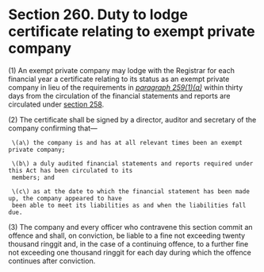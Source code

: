 # Section 260. Duty to lodge certificate relating to exempt private company

\(1\) An exempt private company may lodge with the Registrar for each financial year a certificate relating to its status as an exempt private company in lieu of the requirements in [_paragraph 259\(1\)\(a\)_](section-259.-duty-to-lodge-financial-statements-and-reports-with-the-registrar.md) within thirty days from the circulation of the financial statements and reports are circulated under [section 258](section-258.-time-allowed-for-sending-out-copies-of-financial-statements-and-reports.md).

\(2\) The certificate shall be signed by a director, auditor and secretary of the company confirming that—

     \(a\) the company is and has at all relevant times been an exempt private company;

     \(b\) a duly audited financial statements and reports required under this Act has been circulated to its  
     members; and

     \(c\) as at the date to which the financial statement has been made up, the company appeared to have  
     been able to meet its liabilities as and when the liabilities fall due.

\(3\) The company and every officer who contravene this section commit an offence and shall, on conviction, be liable to a fine not exceeding twenty thousand ringgit and, in the case of a continuing offence, to a further fine not exceeding one thousand ringgit for each day during which the offence continues after conviction.

